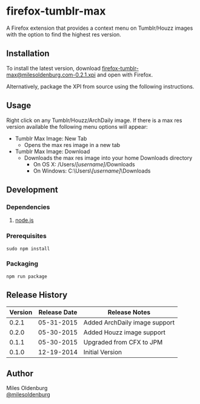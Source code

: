 firefox-tumblr-max
==================

A Firefox extension that provides a context menu on Tumblr/Houzz images with the option to find the highest res version.

## Installation
To install the latest version, download [firefox-tumblr-max@milesoldenburg.com-0.2.1.xpi](http://api.milesoldenburg.com/firefox-tumblr-max/firefox-tumblr-max@milesoldenburg.com-0.2.1.xpi) and open with Firefox.

Alternatively, package the XPI from source using the following instructions.

## Usage
Right click on any Tumblr/Houzz/ArchDaily image. If there is a max res version available the following menu options will appear:

* Tumblr Max Image: New Tab
	* Opens the max res image in a new tab
* Tumblr Max Image: Download
	* Downloads the max res image into your home Downloads directory
		* On OS X: /Users/*[username]*/Downloads
		* On Windows: C:\\Users\\*[username]*\\Downloads
		
## Development
### Dependencies
1. [node.js](https://nodejs.org/)

### Prerequisites
	sudo npm install
	
### Packaging
	npm run package
		
## Release History
| Version | Release Date | Release Notes |
| ------- | ------------ | ------------- |
| 0.2.1 | 05-31-2015 | Added ArchDaily image support |
| 0.2.0 | 05-30-2015 | Added Houzz image support |
| 0.1.1 | 05-30-2015 | Upgraded from CFX to JPM |
| 0.1.0 | 12-19-2014 | Initial Version |

## Author
Miles Oldenburg  
[@milesoldenburg](https://github.com/milesoldenburg/)
